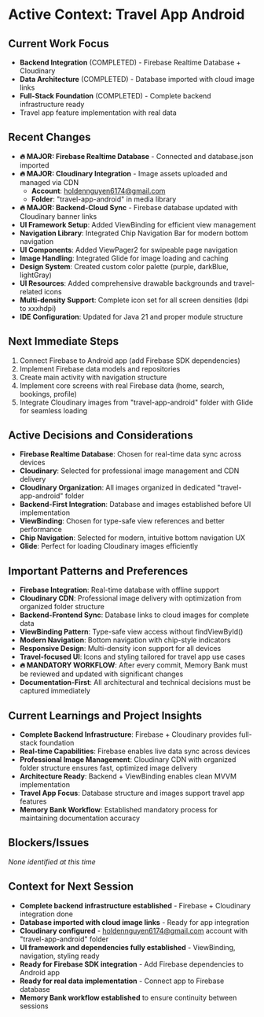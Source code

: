 # Active Context: Travel App Android

## Current Work Focus
- **Backend Integration** (COMPLETED) - Firebase Realtime Database + Cloudinary
- **Data Architecture** (COMPLETED) - Database imported with cloud image links
- **Full-Stack Foundation** (COMPLETED) - Complete backend infrastructure ready
- Travel app feature implementation with real data

## Recent Changes
- **🔥 MAJOR: Firebase Realtime Database** - Connected and database.json imported
- **🔥 MAJOR: Cloudinary Integration** - Image assets uploaded and managed via CDN
  - **Account**: holdennguyen6174@gmail.com
  - **Folder**: "travel-app-android" in media library
- **🔥 MAJOR: Backend-Cloud Sync** - Firebase database updated with Cloudinary banner links
- **UI Framework Setup**: Added ViewBinding for efficient view management
- **Navigation Library**: Integrated Chip Navigation Bar for modern bottom navigation
- **UI Components**: Added ViewPager2 for swipeable page navigation
- **Image Handling**: Integrated Glide for image loading and caching
- **Design System**: Created custom color palette (purple, darkBlue, lightGray)
- **UI Resources**: Added comprehensive drawable backgrounds and travel-related icons
- **Multi-density Support**: Complete icon set for all screen densities (ldpi to xxxhdpi)
- **IDE Configuration**: Updated for Java 21 and proper module structure

## Next Immediate Steps
1. Connect Firebase to Android app (add Firebase SDK dependencies)
2. Implement Firebase data models and repositories
3. Create main activity with navigation structure
4. Implement core screens with real Firebase data (home, search, bookings, profile)
5. Integrate Cloudinary images from "travel-app-android" folder with Glide for seamless loading

## Active Decisions and Considerations
- **Firebase Realtime Database**: Chosen for real-time data sync across devices
- **Cloudinary**: Selected for professional image management and CDN delivery
- **Cloudinary Organization**: All images organized in dedicated "travel-app-android" folder
- **Backend-First Integration**: Database and images established before UI implementation
- **ViewBinding**: Chosen for type-safe view references and better performance
- **Chip Navigation**: Selected for modern, intuitive bottom navigation UX
- **Glide**: Perfect for loading Cloudinary images efficiently

## Important Patterns and Preferences
- **Firebase Integration**: Real-time database with offline support
- **Cloudinary CDN**: Professional image delivery with optimization from organized folder structure
- **Backend-Frontend Sync**: Database links to cloud images for complete data
- **ViewBinding Pattern**: Type-safe view access without findViewById()
- **Modern Navigation**: Bottom navigation with chip-style indicators
- **Responsive Design**: Multi-density icon support for all devices
- **Travel-focused UI**: Icons and styling tailored for travel app use cases
- **🔥 MANDATORY WORKFLOW**: After every commit, Memory Bank must be reviewed and updated with significant changes
- **Documentation-First**: All architectural and technical decisions must be captured immediately

## Current Learnings and Project Insights
- **Complete Backend Infrastructure**: Firebase + Cloudinary provides full-stack foundation
- **Real-time Capabilities**: Firebase enables live data sync across devices
- **Professional Image Management**: Cloudinary CDN with organized folder structure ensures fast, optimized image delivery
- **Architecture Ready**: Backend + ViewBinding enables clean MVVM implementation
- **Travel App Focus**: Database structure and images support travel app features
- **Memory Bank Workflow**: Established mandatory process for maintaining documentation accuracy

## Blockers/Issues
*None identified at this time*

## Context for Next Session
- **Complete backend infrastructure established** - Firebase + Cloudinary integration done
- **Database imported with cloud image links** - Ready for app integration
- **Cloudinary configured** - holdennguyen6174@gmail.com account with "travel-app-android" folder
- **UI framework and dependencies fully established** - ViewBinding, navigation, styling ready
- **Ready for Firebase SDK integration** - Add Firebase dependencies to Android app
- **Ready for real data implementation** - Connect app to Firebase database
- **Memory Bank workflow established** to ensure continuity between sessions 
